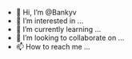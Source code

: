 - 👋 Hi, I’m @Bankyv
- 👀 I’m interested in ...
- 🌱 I’m currently learning ...
- 💞️ I’m looking to collaborate on ...
- 📫 How to reach me ...

<!---
Bankyv/Bankyv is a ✨ special ✨ repository because its `README.md` (this file) appears on your GitHub profile.
You can click the Preview link to take a look at your changes.
--->
